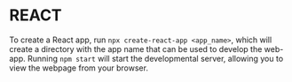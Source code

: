 REACT
=====
To create a React app, run `npx create-react-app <app_name>`, which will create a directory with the app name that can be used to develop the web-app. Running `npm start` will start the developmental server, allowing you to view the webpage from your browser.
